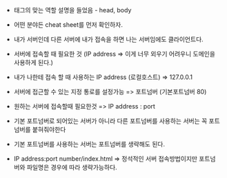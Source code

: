 - 태그의 맞는 역할 설명을 들었음 - head, body
- 어떤 분야든 cheat sheet를 먼저 확인하자.

- 내가 서버인데 다른 서버에 내가 접속을 하면 나는 서버임에도 클라이언트다.
- 서버에 접속할 때 필요한 것 (IP address => 이게 너무 외우기 어려우니 도메인을 사용하게 된다.)
- 내가 나한테 접속 할 때 사용하는 IP address (로컬호스트) => 127.0.0.1
- 서버에 접근할 수 있는 지정 통로를 설정가능 => 포트넘버 (기본포트넘버 80)
- 원하는 서버에 접속할때 필요한것 => IP address : port
- 기본 포트넘버로 되어있는 서버가 아니라 다른 포트넘버를 사용하는 서버는 꼭 포트넘버를 붙혀줘야한다
- 기본 포트넘버를 사용하는 서버는 포트넘버를 생략해도 된다.
- IP address:port number/index.html => 정석적인 서버 접속방법이지만 포트넘버와 파일명은 경우에 따라 생략가능하다.
